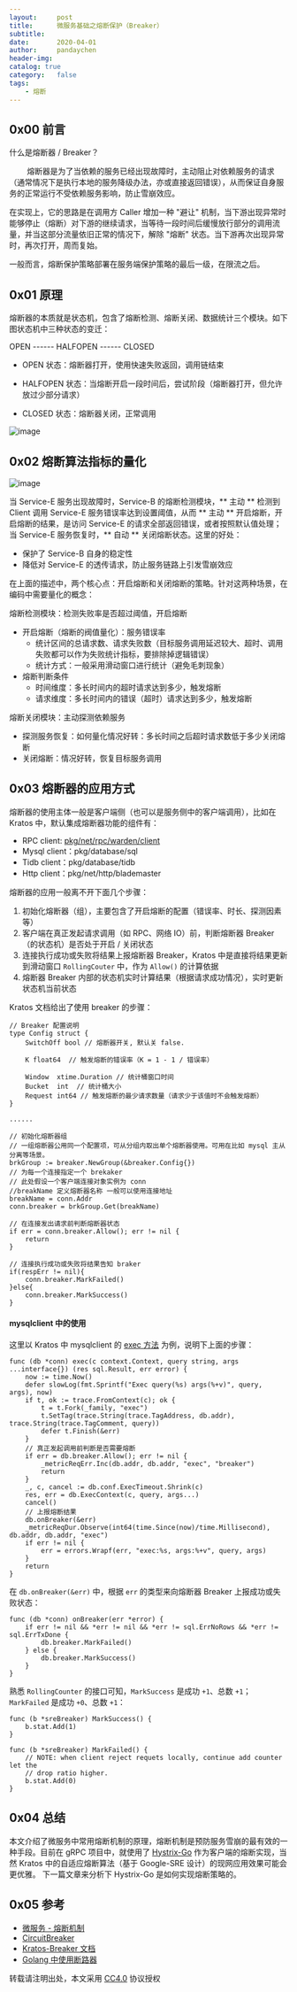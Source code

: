```yaml
---
layout:     post
title:      微服务基础之熔断保护（Breaker）
subtitle:
date:       2020-04-01
author:     pandaychen
header-img:
catalog: true
category:   false
tags:
    - 熔断
---
```



##  0x00    前言

什么是熔断器 / Breaker？

&emsp;&emsp; 熔断器是为了当依赖的服务已经出现故障时，主动阻止对依赖服务的请求（通常情况下是执行本地的服务降级办法，亦或直接返回错误），从而保证自身服务的正常运行不受依赖服务影响，防止雪崩效应。

在实现上，它的思路是在调用方 Caller 增加一种 "避让" 机制，当下游出现异常时能够停止（熔断）对下游的继续请求，当等待一段时间后缓慢放行部分的调用流量，并当这部分流量依旧正常的情况下，解除 "熔断" 状态。当下游再次出现异常时，再次打开，周而复始。

一般而言，熔断保护策略部署在服务端保护策略的最后一级，在限流之后。

##  0x01	原理
熔断器的本质就是状态机，包含了熔断检测、熔断关闭、数据统计三个模块。如下图状态机中三种状态的变迁：

OPEN ------ HALFOPEN ------ CLOSED

-	OPEN 状态：熔断器打开，使用快速失败返回，调用链结束

-	HALFOPEN 状态：当熔断开启一段时间后，尝试阶段（熔断器打开，但允许放过少部分请求）

-	CLOSED 状态：熔断器关闭，正常调用

![image](https://s1.ax1x.com/2020/04/24/J0JYb8.png)

##	0x02	熔断算法指标的量化

![image](https://s1.ax1x.com/2020/04/23/J093dg.png)

当 Service-E 服务出现故障时，Service-B 的熔断检测模块，** 主动 ** 检测到 Client 调用 Service-E 服务错误率达到设置阈值，从而 ** 主动 ** 开启熔断，开启熔断的结果，是访问 Service-E 的请求全部返回错误，或者按照默认值处理；当 Service-E 服务恢复时，** 自动 ** 关闭熔断状态。这里的好处：
-   保护了 Service-B 自身的稳定性
-   降低对 Service-E 的透传请求，防止服务链路上引发雪崩效应

在上面的描述中，两个核心点：开启熔断和关闭熔断的策略。针对这两种场景，在编码中需要量化的概念：

熔断检测模块：检测失败率是否超过阈值，开启熔断
-   开启熔断（熔断的阀值量化）：服务错误率
	-   统计区间的总请求数、请求失败数（目标服务调用延迟较大、超时、调用失败都可以作为失败统计指标，要排除掉逻辑错误）
	-	统计方式：一般采用滑动窗口进行统计（避免毛刺现象）
-	熔断判断条件
	-	时间维度：多长时间内的超时请求达到多少，触发熔断
	-	请求维度：多长时间内的错误（超时）请求达到多少，触发熔断

熔断关闭模块：主动探测依赖服务
-	探测服务恢复：如何量化情况好转：多长时间之后超时请求数低于多少关闭熔断
-	关闭熔断：情况好转，恢复目标服务调用

##	0x03	熔断器的应用方式
熔断器的使用主体一般是客户端侧（也可以是服务侧中的客户端调用），比如在 Kratos 中，默认集成熔断器功能的组件有：
-	RPC client: [pkg/net/rpc/warden/client](https://github.com/go-kratos/kratos/blob/master/pkg/net/rpc/warden/client.go)
-	Mysql client：pkg/database/sql
-	Tidb client：pkg/database/tidb
-	Http client：pkg/net/http/blademaster

熔断器的应用一般离不开下面几个步骤：
1.	初始化熔断器（组），主要包含了开启熔断的配置（错误率、时长、探测因素等）
2.	客户端在真正发起请求调用（如 RPC、网络 IO）前，判断熔断器 Breaker（的状态机）是否处于开启 / 关闭状态
3.	连接执行成功或失败将结果上报熔断器 Breaker，Kratos 中是直接将结果更新到滑动窗口 `RollingCouter` 中，作为 `Allow()` 的计算依据
4.	熔断器 Breaker 内部的状态机实时计算结果（根据请求成功情况），实时更新状态机当前状态

Kratos 文档给出了使用 breaker 的步骤：
```golang
// Breaker 配置说明
type Config struct {
	SwitchOff bool // 熔断器开关, 默认关 false.

	K float64  // 触发熔断的错误率（K = 1 - 1 / 错误率）

	Window  xtime.Duration // 统计桶窗口时间
	Bucket  int  // 统计桶大小
	Request int64 // 触发熔断的最少请求数量（请求少于该值时不会触发熔断）
}

......

// 初始化熔断器组
// 一组熔断器公用同一个配置项，可从分组内取出单个熔断器使用。可用在比如 mysql 主从分离等场景。
brkGroup := breaker.NewGroup(&breaker.Config{})
// 为每一个连接指定一个 brekaker
// 此处假设一个客户端连接对象实例为 conn
//breakName 定义熔断器名称 一般可以使用连接地址
breakName = conn.Addr
conn.breaker = brkGroup.Get(breakName)

// 在连接发出请求前判断熔断器状态
if err = conn.breaker.Allow(); err != nil {
	return
}

// 连接执行成功或失败将结果告知 braker
if(respErr != nil){
	conn.breaker.MarkFailed()
}else{
	conn.breaker.MarkSuccess()
}
```

####	mysqlclient 中的使用
这里以 Kratos 中 mysqlclient 的 [exec 方法](https://github.com/go-kratos/kratos/blob/master/pkg/database/sql/sql.go#L300) 为例，说明下上面的步骤：
```golang
func (db *conn) exec(c context.Context, query string, args ...interface{}) (res sql.Result, err error) {
	now := time.Now()
	defer slowLog(fmt.Sprintf("Exec query(%s) args(%+v)", query, args), now)
	if t, ok := trace.FromContext(c); ok {
		t = t.Fork(_family, "exec")
		t.SetTag(trace.String(trace.TagAddress, db.addr), trace.String(trace.TagComment, query))
		defer t.Finish(&err)
	}
	// 真正发起调用前判断是否需要熔断
	if err = db.breaker.Allow(); err != nil {
		_metricReqErr.Inc(db.addr, db.addr, "exec", "breaker")
		return
	}
	_, c, cancel := db.conf.ExecTimeout.Shrink(c)
	res, err = db.ExecContext(c, query, args...)
	cancel()
	// 上报熔断结果
	db.onBreaker(&err)
	_metricReqDur.Observe(int64(time.Since(now)/time.Millisecond), db.addr, db.addr, "exec")
	if err != nil {
		err = errors.Wrapf(err, "exec:%s, args:%+v", query, args)
	}
	return
}
```

在 `db.onBreaker(&err)` 中，根据 `err` 的类型来向熔断器 Breaker 上报成功或失败状态：
```golang
func (db *conn) onBreaker(err *error) {
	if err != nil && *err != nil && *err != sql.ErrNoRows && *err != sql.ErrTxDone {
		db.breaker.MarkFailed()
	} else {
		db.breaker.MarkSuccess()
	}
}
```

熟悉 `RollingCounter` 的接口可知，`MarkSuccess` 是成功 `+1`、总数 `+1`；`MarkFailed` 是成功 `+0`、总数 `+1`：
```golang
func (b *sreBreaker) MarkSuccess() {
	b.stat.Add(1)
}

func (b *sreBreaker) MarkFailed() {
	// NOTE: when client reject requets locally, continue add counter let the
	// drop ratio higher.
	b.stat.Add(0)
}
```



##	0x04	总结
本文介绍了微服务中常用熔断机制的原理，熔断机制是预防服务雪崩的最有效的一种手段。目前在 gRPC 项目中，就使用了 [Hystrix-Go](https://github.com/afex/hystrix-go) 作为客户端的熔断实现，当然 Kratos 中的自适应熔断算法（基于 Google-SRE 设计）的现网应用效果可能会更优雅。
下一篇文章来分析下 Hystrix-Go 是如何实现熔断策略的。

##  0x05	参考
-   [微服务 - 熔断机制](http://blog.zhuxingsheng.com/blog/micro-service-fuse-mechanism.html)
-   [CircuitBreaker](https://martinfowler.com/bliki/CircuitBreaker.html)
-	[Kratos-Breaker 文档](https://github.com/go-kratos/kratos/blob/master/doc/wiki-cn/breaker.md)
-	[Golang 中使用断路器](https://yangxikun.com/golang/2019/08/10/golang-circuit.html)

转载请注明出处，本文采用 [CC4.0](http://creativecommons.org/licenses/by-nc-nd/4.0/) 协议授权